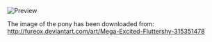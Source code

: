 ![Preview](https://raw.github.com/GNU-Pony/artwork/master/SYSLINUX/vesamenu/4:3/fluttershy+excited/preview.png)

The image of the pony has been downloaded from:
    http://fureox.deviantart.com/art/Mega-Excited-Fluttershy-315351478
